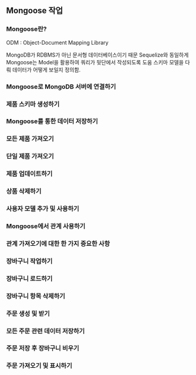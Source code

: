 ## Mongoose 작업

### Mongoose란?

ODM : Object-Document Mapping Library

MongoDB가 RDBMS가 아닌 문서형 데이터베이스이기 때문
Sequelize와 동일하게 Mongoose는 Model을 활용하여 쿼리가 뒷단에서 작성되도록 도움
스키마 모델을 다뤄 데이터가 어떻게 보일지 정의함.

### Mongoose로 MongoDB 서버에 연결하기

### 제품 스키마 생성하기

### Mongoose를 통한 데이터 저장하기

### 모든 제품 가져오기

### 단일 제품 가져오기

### 제품 업데이트하기

### 상품 삭제하기

### 사용자 모델 추가 및 사용하기

### Mongoose에서 관계 사용하기

### 관계 가져오기에 대한 한 가지 중요한 사항

### 장바구니 작업하기

### 장바구니 로드하기

### 장바구니 항목 삭제하기

### 주문 생성 및 받기

### 모든 주문 관련 데이터 저장하기

### 주문 저장 후 장바구니 비우기

### 주문 가져오기 및 표시하기
